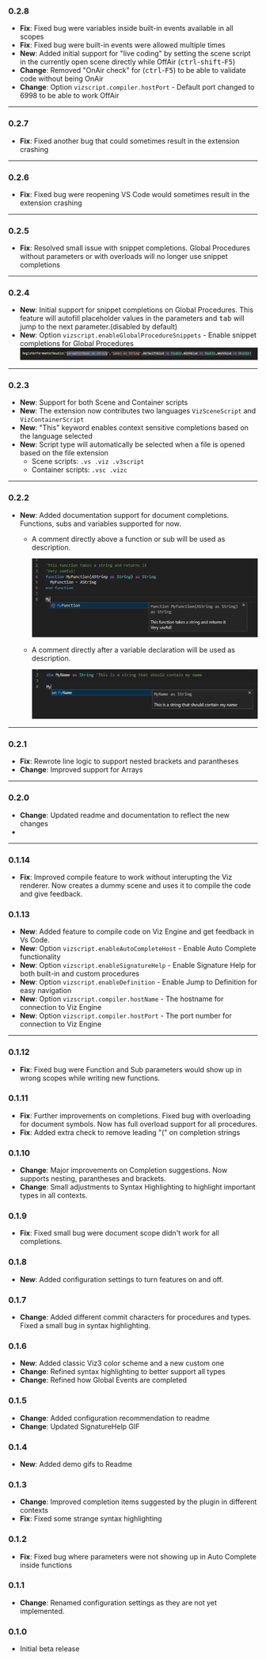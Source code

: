 ### 0.2.8
- **Fix**: Fixed bug were variables inside built-in events available in all scopes
- **Fix**: Fixed bug were built-in events were allowed multiple times
- **New**: Added initial support for "live coding" by setting the scene script in the currently open scene directly while OffAir (<kbd>ctrl</kbd>-<kbd>shift</kbd>-<kbd>F5</kbd>)
- **Change**: Removed "OnAir check" for (<kbd>ctrl</kbd>-<kbd>F5</kbd>) to be able to validate code without being OnAir
- **Change**: Option `vizscript.compiler.hostPort` - Default port changed to 6998 to be able to work OffAir

---

### 0.2.7
- **Fix**: Fixed another bug that could sometimes result in the extension crashing

---

### 0.2.6
- **Fix**: Fixed bug were reopening VS Code would sometimes result in the extension crashing

---

### 0.2.5
- **Fix**: Resolved small issue with snippet completions. Global Procedures without parameters or with overloads will no longer use snippet completions

---

### 0.2.4
- **New**: Initial support for snippet completions on Global Procedures. This feature will autofill placeholder values in the parameters and <kbd>tab</kbd> will jump to the next parameter.(disabled by default)
- **New**: Option `vizscript.enableGlobalProcedureSnippets` - Enable snippet completions for Global Procedures
!["Snippet completions"](images/snippet_completions.png)

---

### 0.2.3
- **New**: Support for both Scene and Container scripts
- **New**: The extension now contributes two languages `VizSceneScript` and `VizContainerScript`
- **New**: "This" keyword enables context sensitive completions based on the language selected
- **New**: Script type will automatically be selected when a file is opened based on the file extension
  - Scene scripts: `.vs .viz .v3script `
  - Container scripts: `.vsc .vizc`

---

### 0.2.2
- **New**: Added documentation support for document completions. Functions, subs and variables supported for now.
	- A comment directly above a function or sub will be used as description.
  	
		!["Function description"](images/function_description.png)
  - A comment directly after a variable declaration will be used as description.
    
    !["Variable description"](images/variable_description.png)

---

### 0.2.1
- **Fix**: Rewrote line logic to support nested brackets and parantheses
- **Change**: Improved support for Arrays

---

### 0.2.0
- **Change**: Updated readme and documentation to reflect the new changes
- 
---

### 0.1.14
- **Fix**: Improved compile feature to work without interupting the Viz renderer. Now creates a dummy scene and uses it to compile the code and give feedback.


### 0.1.13
- **New**: Added feature to compile code on Viz Engine and get feedback in Vs Code.
- **New**: Option `vizscript.enableAutoCompleteHost` - Enable Auto Complete functionality
- **New**: Option `vizscript.enableSignatureHelp` - Enable Signature Help for both built-in and custom procedures
- **New**: Option `vizscript.enableDefinition` - Enable Jump to Definition for easy navigation
- **New**: Option `vizscript.compiler.hostName` - The hostname for connection to Viz Engine
- **New**: Option `vizscript.compiler.hostPort` - The port number for connection to Viz Engine

---

### 0.1.12
- **Fix**: Fixed bug were Function and Sub parameters would show up in wrong scopes while writing new functions.

### 0.1.11

- **Fix**: Further improvements on completions. Fixed bug with overloading for document symbols. Now has full overload support for all procedures.
- **Fix**: Added extra check to remove leading "(" on completion strings 

### 0.1.10
- **Change**: Major improvements on Completion suggestions. Now supports nesting, parantheses and brackets. 
- **Change**: Small adjustments to Syntax Highlighting to highlight important types in all contexts.

### 0.1.9
- **Fix**: Fixed small bug were document scope didn't work for all completions.

### 0.1.8
- **New**: Added configuration settings to turn features on and off.

### 0.1.7
- **Change**: Added different commit characters for procedures and types. Fixed a small bug in syntax highlighting.

### 0.1.6
- **New**: Added classic Viz3 color scheme and a new custom one
- **Change**: Refined syntax highlighting to better support all types
- **Change**: Refined how Global Events are completed

### 0.1.5
- **Change**: Added configuration recommendation to readme
- **Change**: Updated SignatureHelp GIF

### 0.1.4
- **New**: Added demo gifs to Readme

### 0.1.3
- **Change**: Improved completion items suggested by the plugin in different contexts
- **Fix**: Fixed some strange syntax highlighting

### 0.1.2
- **Fix**: Fixed bug where parameters were not showing up in Auto Complete inside functions

### 0.1.1
- **Change**: Renamed configuration settings as they are not yet implemented.

### 0.1.0
- Initial beta release